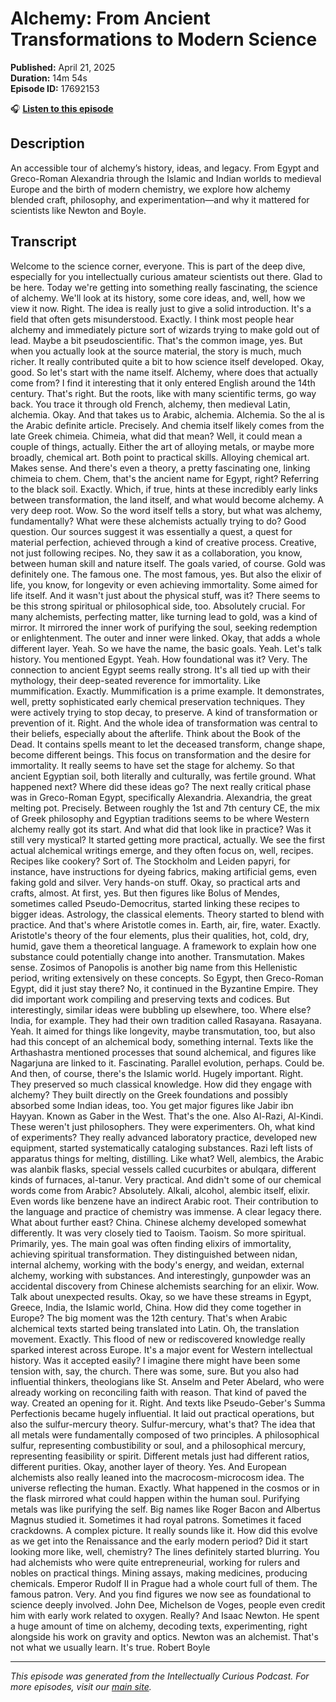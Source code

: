 # Alchemy: From Ancient Transformations to Modern Science

**Published:** April 21, 2025  
**Duration:** 14m 54s  
**Episode ID:** 17692153

🎧 **[Listen to this episode](https://intellectuallycurious.buzzsprout.com/2529712/episodes/17692153-alchemy-from-ancient-transformations-to-modern-science)**

## Description

An accessible tour of alchemy’s history, ideas, and legacy. From Egypt and Greco-Roman Alexandria through the Islamic and Indian worlds to medieval Europe and the birth of modern chemistry, we explore how alchemy blended craft, philosophy, and experimentation—and why it mattered for scientists like Newton and Boyle.

## Transcript

Welcome to the science corner, everyone. This is part of the deep dive, especially for you intellectually curious amateur scientists out there. Glad to be here. Today we're getting into something really fascinating, the science of alchemy. We'll look at its history, some core ideas, and, well, how we view it now. Right. The idea is really just to give a solid introduction. It's a field that often gets misunderstood. Exactly. I think most people hear alchemy and immediately picture sort of wizards trying to make gold out of lead. Maybe a bit pseudoscientific. That's the common image, yes. But when you actually look at the source material, the story is much, much richer. It really contributed quite a bit to how science itself developed. Okay, good. So let's start with the name itself. Alchemy, where does that actually come from? I find it interesting that it only entered English around the 14th century. That's right. But the roots, like with many scientific terms, go way back. You trace it through old French, alchemy, then medieval Latin, alchemia. Okay. And that takes us to Arabic, alchemia. Alchemia. So the al is the Arabic definite article. Precisely. And chemia itself likely comes from the late Greek chimeia. Chimeia, what did that mean? Well, it could mean a couple of things, actually. Either the art of alloying metals, or maybe more broadly, chemical art. Both point to practical skills. Alloying chemical art. Makes sense. And there's even a theory, a pretty fascinating one, linking chimeia to chem. Chem, that's the ancient name for Egypt, right? Referring to the black soil. Exactly. Which, if true, hints at these incredibly early links between transformation, the land itself, and what would become alchemy. A very deep root. Wow. So the word itself tells a story, but what was alchemy, fundamentally? What were these alchemists actually trying to do? Good question. Our sources suggest it was essentially a quest, a quest for material perfection, achieved through a kind of creative process. Creative, not just following recipes. No, they saw it as a collaboration, you know, between human skill and nature itself. The goals varied, of course. Gold was definitely one. The famous one. The most famous, yes. But also the elixir of life, you know, for longevity or even achieving immortality. Some aimed for life itself. And it wasn't just about the physical stuff, was it? There seems to be this strong spiritual or philosophical side, too. Absolutely crucial. For many alchemists, perfecting matter, like turning lead to gold, was a kind of mirror. It mirrored the inner work of purifying the soul, seeking redemption or enlightenment. The outer and inner were linked. Okay, that adds a whole different layer. Yeah. So we have the name, the basic goals. Yeah. Let's talk history. You mentioned Egypt. Yeah. How foundational was it? Very. The connection to ancient Egypt seems really strong. It's all tied up with their mythology, their deep-seated reverence for immortality. Like mummification. Exactly. Mummification is a prime example. It demonstrates, well, pretty sophisticated early chemical preservation techniques. They were actively trying to stop decay, to preserve. A kind of transformation or prevention of it. Right. And the whole idea of transformation was central to their beliefs, especially about the afterlife. Think about the Book of the Dead. It contains spells meant to let the deceased transform, change shape, become different beings. This focus on transformation and the desire for immortality. It really seems to have set the stage for alchemy. So that ancient Egyptian soil, both literally and culturally, was fertile ground. What happened next? Where did these ideas go? The next really critical phase was in Greco-Roman Egypt, specifically Alexandria. Alexandria, the great melting pot. Precisely. Between roughly the 1st and 7th century CE, the mix of Greek philosophy and Egyptian traditions seems to be where Western alchemy really got its start. And what did that look like in practice? Was it still very mystical? It started getting more practical, actually. We see the first actual alchemical writings emerge, and they often focus on, well, recipes. Recipes like cookery? Sort of. The Stockholm and Leiden papyri, for instance, have instructions for dyeing fabrics, making artificial gems, even faking gold and silver. Very hands-on stuff. Okay, so practical arts and crafts, almost. At first, yes. But then figures like Bolus of Mendes, sometimes called Pseudo-Democritus, started linking these recipes to bigger ideas. Astrology, the classical elements. Theory started to blend with practice. And that's where Aristotle comes in. Earth, air, fire, water. Exactly. Aristotle's theory of the four elements, plus their qualities, hot, cold, dry, humid, gave them a theoretical language. A framework to explain how one substance could potentially change into another. Transmutation. Makes sense. Zosimos of Panopolis is another big name from this Hellenistic period, writing extensively on these concepts. So Egypt, then Greco-Roman Egypt, did it just stay there? No, it continued in the Byzantine Empire. They did important work compiling and preserving texts and codices. But interestingly, similar ideas were bubbling up elsewhere, too. Where else? India, for example. They had their own tradition called Rasayana. Rasayana. Yeah. It aimed for things like longevity, maybe transmutation, too, but also had this concept of an alchemical body, something internal. Texts like the Arthashastra mentioned processes that sound alchemical, and figures like Nagarjuna are linked to it. Fascinating. Parallel evolution, perhaps. Could be. And then, of course, there's the Islamic world. Hugely important. Right. They preserved so much classical knowledge. How did they engage with alchemy? They built directly on the Greek foundations and possibly absorbed some Indian ideas, too. You get major figures like Jabir ibn Hayyan. Known as Gaber in the West. That's the one. Also Al-Razi, Al-Kindi. These weren't just philosophers. They were experimenters. Oh, what kind of experiments? They really advanced laboratory practice, developed new equipment, started systematically cataloging substances. Razi left lists of apparatus things for melting, distilling. Like what? Well, alembics, the Arabic was alanbik flasks, special vessels called cucurbites or abulqara, different kinds of furnaces, al-tanur. Very practical. And didn't some of our chemical words come from Arabic? Absolutely. Alkali, alcohol, alembic itself, elixir. Even words like benzene have an indirect Arabic root. Their contribution to the language and practice of chemistry was immense. A clear legacy there. What about further east? China. Chinese alchemy developed somewhat differently. It was very closely tied to Taoism. Taoism. So more spiritual. Primarily, yes. The main goal was often finding elixirs of immortality, achieving spiritual transformation. They distinguished between nidan, internal alchemy, working with the body's energy, and weidan, external alchemy, working with substances. And interestingly, gunpowder was an accidental discovery from Chinese alchemists searching for an elixir. Wow. Talk about unexpected results. Okay, so we have these streams in Egypt, Greece, India, the Islamic world, China. How did they come together in Europe? The big moment was the 12th century. That's when Arabic alchemical texts started being translated into Latin. Oh, the translation movement. Exactly. This flood of new or rediscovered knowledge really sparked interest across Europe. It's a major event for Western intellectual history. Was it accepted easily? I imagine there might have been some tension with, say, the church. There was some, sure. But you also had influential thinkers, theologians like St. Anselm and Peter Abelard, who were already working on reconciling faith with reason. That kind of paved the way. Created an opening for it. Right. And texts like Pseudo-Geber's Summa Perfectionis became hugely influential. It laid out practical operations, but also the sulfur-mercury theory. Sulfur-mercury, what's that? The idea that all metals were fundamentally composed of two principles. A philosophical sulfur, representing combustibility or soul, and a philosophical mercury, representing feasibility or spirit. Different metals just had different ratios, different purities. Okay, another layer of theory. Yes. And European alchemists also really leaned into the macrocosm-microcosm idea. The universe reflecting the human. Exactly. What happened in the cosmos or in the flask mirrored what could happen within the human soul. Purifying metals was like purifying the self. Big names like Roger Bacon and Albertus Magnus studied it. Sometimes it had royal patrons. Sometimes it faced crackdowns. A complex picture. It really sounds like it. How did this evolve as we get into the Renaissance and the early modern period? Did it start looking more like, well, chemistry? The lines definitely started blurring. You had alchemists who were quite entrepreneurial, working for rulers and nobles on practical things. Mining assays, making medicines, producing chemicals. Emperor Rudolf II in Prague had a whole court full of them. The famous patron. Very. And you find figures we now see as foundational to science deeply involved. John Dee, Michelson de Voges, people even credit him with early work related to oxygen. Really? And Isaac Newton. He spent a huge amount of time on alchemy, decoding texts, experimenting, right alongside his work on gravity and optics. Newton was an alchemist. That's not what we usually learn. It's true. Robert Boyle

---
*This episode was generated from the Intellectually Curious Podcast. For more episodes, visit our [main site](https://intellectuallycurious.buzzsprout.com).*

